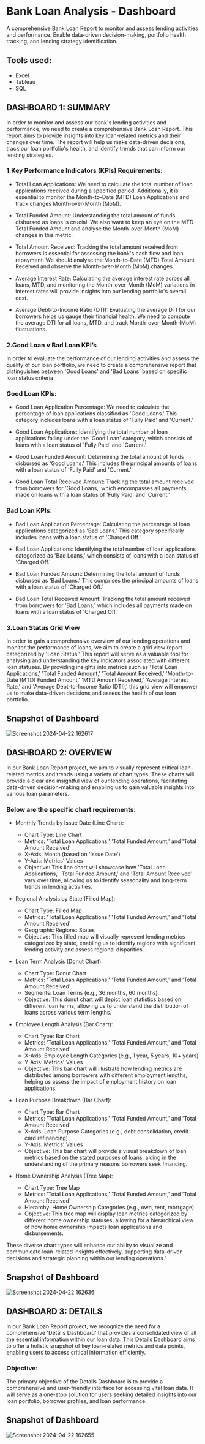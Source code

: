 

# Bank Loan Analysis - Dashboard

A comprehensive Bank Loan Report to monitor and assess lending activities and performance.
Enable data-driven decision-making, portfolio health tracking, and lending strategy identification.

## Tools used:
- Excel
- Tableau
- SQL

## DASHBOARD 1: SUMMARY
In order to monitor and assess our bank's lending activities and performance, we need to create a comprehensive Bank Loan Report. This report aims to provide insights into key loan-related metrics and their changes over time. The report will help us make data-driven decisions, track our loan portfolio's health, and identify trends that can inform our lending strategies.

### 1.Key Performance Indicators (KPIs) Requirements:

- Total Loan Applications: We need to calculate the total number of loan applications received during a specified period. Additionally, it is essential to monitor the Month-to-Date (MTD) Loan Applications and track changes Month-over-Month (MoM).

- Total Funded Amount: Understanding the total amount of funds disbursed as loans is crucial. We also want to keep an eye on the MTD Total Funded Amount and analyse the Month-over-Month (MoM) changes in this metric.

- Total Amount Received: Tracking the total amount received from borrowers is essential for assessing the bank's cash flow and loan repayment. We should analyse the Month-to-Date (MTD) Total Amount Received and observe the Month-over-Month (MoM) changes.

- Average Interest Rate: Calculating the average interest rate across all loans, MTD, and monitoring the Month-over-Month (MoM) variations in interest rates will provide insights into our lending portfolio's overall cost.

- Average Debt-to-Income Ratio (DTI): Evaluating the average DTI for our borrowers helps us gauge their financial health. We need to compute the average DTI for all loans, MTD, and track Month-over-Month (MoM) fluctuations.

### 2.Good Loan v Bad Loan KPI’s
In order to evaluate the performance of our lending activities and assess the quality of our loan portfolio, we need to create a comprehensive report that distinguishes between 'Good Loans' and 'Bad Loans' based on specific loan status criteria

### Good Loan KPIs:
- Good Loan Application Percentage: We need to calculate the percentage of loan applications classified as 'Good Loans.' This category includes loans with a loan status of 'Fully Paid' and 'Current.'

- Good Loan Applications: Identifying the total number of loan applications falling under the 'Good Loan' category, which consists of loans with a loan status of 'Fully Paid' and 'Current.'

- Good Loan Funded Amount: Determining the total amount of funds disbursed as 'Good Loans.' This includes the principal amounts of loans with a loan status of 'Fully Paid' and 'Current.'

- Good Loan Total Received Amount: Tracking the total amount received from borrowers for 'Good Loans,' which encompasses all payments made on loans with a loan status of 'Fully Paid' and 'Current.'

### Bad Loan KPIs:
- Bad Loan Application Percentage: Calculating the percentage of loan applications categorized as 'Bad Loans.' This category specifically includes loans with a loan status of 'Charged Off.'

- Bad Loan Applications: Identifying the total number of loan applications categorized as 'Bad Loans,' which consists of loans with a loan status of 'Charged Off.'

- Bad Loan Funded Amount: Determining the total amount of funds disbursed as 'Bad Loans.' This comprises the principal amounts of loans with a loan status of 'Charged Off.'

- Bad Loan Total Received Amount: Tracking the total amount received from borrowers for 'Bad Loans,' which includes all payments made on loans with a loan status of 'Charged Off.'

### 3.Loan Status Grid View
In order to gain a comprehensive overview of our lending operations and monitor the performance of loans, we aim to create a grid view report categorized by 'Loan Status.' This report will serve as a valuable tool for analysing and understanding the key indicators associated with different loan statuses. By providing insights into metrics such as 'Total Loan Applications,' 'Total Funded Amount,' 'Total Amount Received,' 'Month-to-Date (MTD) Funded Amount,' 'MTD Amount Received,' 'Average Interest Rate,' and 'Average Debt-to-Income Ratio (DTI),' this grid view will empower us to make data-driven decisions and assess the health of our loan portfolio.

## Snapshot of Dashboard

![Screenshot 2024-04-22 162617](https://github.com/Laasikayasalapu0105/Bank-Loan-Analysis/assets/167681389/2f1c6d90-bc59-4d13-abbc-313735a952ac)


## DASHBOARD 2: OVERVIEW

In our Bank Loan Report project, we aim to visually represent critical loan-related metrics and trends using a variety of chart types. These charts will provide a clear and insightful view of our lending operations, facilitating data-driven decision-making and enabling us to gain valuable insights into various loan parameters. 

### Below are the specific chart requirements:
- Monthly Trends by Issue Date (Line Chart):
  - Chart Type: Line Chart
  - Metrics: 'Total Loan Applications,' 'Total Funded Amount,' and 'Total Amount Received'
  - X-Axis: Month (based on 'Issue Date')
  - Y-Axis: Metrics' Values
  - Objective: This line chart will showcase how 'Total Loan Applications,' 'Total Funded Amount,' and 'Total Amount Received' vary over time, allowing us to identify seasonality and long-term trends in lending activities.

- Regional Analysis by State (Filled Map):
  - Chart Type: Filled Map
  - Metrics: 'Total Loan Applications,' 'Total Funded Amount,' and 'Total Amount Received'
  - Geographic Regions: States
  - Objective: This filled map will visually represent lending metrics categorized by state, enabling us to identify regions with significant lending activity and assess regional disparities.

- Loan Term Analysis (Donut Chart):
  - Chart Type: Donut Chart
  - Metrics: 'Total Loan Applications,' 'Total Funded Amount,' and 'Total Amount Received'
  - Segments: Loan Terms (e.g., 36 months, 60 months)
  - Objective: This donut chart will depict loan statistics based on different loan terms, allowing us to understand the distribution of loans across various term lengths.

- Employee Length Analysis (Bar Chart):
  - Chart Type: Bar Chart
  - Metrics: 'Total Loan Applications,' 'Total Funded Amount,' and 'Total Amount Received'
  - X-Axis: Employee Length Categories (e.g., 1 year, 5 years, 10+ years)
  - Y-Axis: Metrics' Values
  - Objective: This bar chart will illustrate how lending metrics are distributed among borrowers with different employment lengths, helping us assess the impact of employment history on loan applications.

- Loan Purpose Breakdown (Bar Chart):
  - Chart Type: Bar Chart
  - Metrics: 'Total Loan Applications,' 'Total Funded Amount,' and 'Total Amount Received'
  - X-Axis: Loan Purpose Categories (e.g., debt consolidation, credit card refinancing)
  - Y-Axis: Metrics' Values
  - Objective: This bar chart will provide a visual breakdown of loan metrics based on the stated purposes of loans, aiding in the understanding of the primary reasons borrowers seek financing.

- Home Ownership Analysis (Tree Map):
  - Chart Type: Tree Map
  - Metrics: 'Total Loan Applications,' 'Total Funded Amount,' and 'Total Amount Received'
  - Hierarchy: Home Ownership Categories (e.g., own, rent, mortgage)
  - Objective: This tree map will display loan metrics categorized by different home ownership statuses, allowing for a hierarchical view of how home ownership impacts loan applications and disbursements.

These diverse chart types will enhance our ability to visualize and communicate loan-related insights effectively, supporting data-driven decisions and strategic planning within our lending operations."

## Snapshot of Dashboard

![Screenshot 2024-04-22 162636](https://github.com/Laasikayasalapu0105/Bank-Loan-Analysis/assets/167681389/3b87e278-d3f8-4924-82b3-c08c690e2b8b)


##  DASHBOARD 3: DETAILS
In our Bank Loan Report project, we recognize the need for a comprehensive 'Details Dashboard' that provides a consolidated view of all the essential information within our loan data. This Details Dashboard aims to offer a holistic snapshot of key loan-related metrics and data points, enabling users to access critical information efficiently.

### Objective:
The primary objective of the Details Dashboard is to provide a comprehensive and user-friendly interface for accessing vital loan data. It will serve as a one-stop solution for users seeking detailed insights into our loan portfolio, borrower profiles, and loan performance.

## Snapshot of Dashboard

![Screenshot 2024-04-22 162655](https://github.com/Laasikayasalapu0105/Bank-Loan-Analysis/assets/167681389/e822c791-a799-4b38-bf8d-5f426f28ec52)
